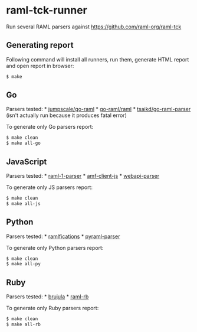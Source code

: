 # raml-tck-runner
Run several RAML parsers against https://github.com/raml-org/raml-tck

## Generating report

Following command will install all runners, run them, generate HTML report and open report in browser:
```sh
$ make
```

## Go
Parsers tested:
    * [jumpscale/go-raml](https://github.com/Jumpscale/go-raml/tree/master/raml)
    * [go-raml/raml](https://github.com/go-raml/raml)
    * [tsaikd/go-raml-parser](https://github.com/tsaikd/go-raml-parser/tree/master/parser) (isn't actually run because it produces fatal error)

To generate only Go parsers report:
```sh
$ make clean
$ make all-go
```

## JavaScript
Parsers tested:
    * [raml-1-parser](https://github.com/raml-org/raml-js-parser-2)
    * [amf-client-js](https://github.com/aml-org/amf)
    * [webapi-parser](https://github.com/raml-org/webapi-parser)

To generate only JS parsers report:
```sh
$ make clean
$ make all-js
```

## Python
Parsers tested:
    * [ramlfications](https://github.com/spotify/ramlfications)
    * [pyraml-parser](https://github.com/an2deg/pyraml-parser)

To generate only Python parsers report:
```sh
$ make clean
$ make all-py
```

## Ruby
Parsers tested:
    * [brujula](https://github.com/nogates/brujula)
    * [raml-rb](https://github.com/jpb/raml-rb)

To generate only Ruby parsers report:
```sh
$ make clean
$ make all-rb
```
